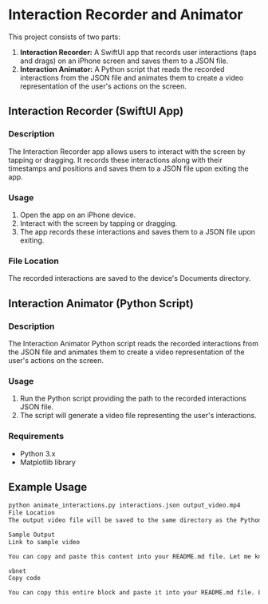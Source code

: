 # Interaction Recorder and Animator

This project consists of two parts:

1. **Interaction Recorder:** A SwiftUI app that records user interactions (taps and drags) on an iPhone screen and saves them to a JSON file.
2. **Interaction Animator:** A Python script that reads the recorded interactions from the JSON file and animates them to create a video representation of the user's actions on the screen.

## Interaction Recorder (SwiftUI App)

### Description
The Interaction Recorder app allows users to interact with the screen by tapping or dragging. It records these interactions along with their timestamps and positions and saves them to a JSON file upon exiting the app.

### Usage
1. Open the app on an iPhone device.
2. Interact with the screen by tapping or dragging.
3. The app records these interactions and saves them to a JSON file upon exiting.

### File Location
The recorded interactions are saved to the device's Documents directory.

## Interaction Animator (Python Script)

### Description
The Interaction Animator Python script reads the recorded interactions from the JSON file and animates them to create a video representation of the user's actions on the screen.

### Usage
1. Run the Python script providing the path to the recorded interactions JSON file.
2. The script will generate a video file representing the user's interactions.

### Requirements
- Python 3.x
- Matplotlib library

## Example Usage
```bash
python animate_interactions.py interactions.json output_video.mp4
File Location
The output video file will be saved to the same directory as the Python script.

Sample Output
Link to sample video

You can copy and paste this content into your README.md file. Let me know if you need any further assistance!

vbnet
Copy code

You can copy this entire block and paste it into your README.md file. Let me know if you need further assistance!